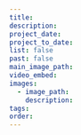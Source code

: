 ```yaml
---
title:
description:
project_date:
project_to_date:
list: false
past: false
main_image_path:
video_embed:
images:
  - image_path:
    description:
tags:
order:
---
```

